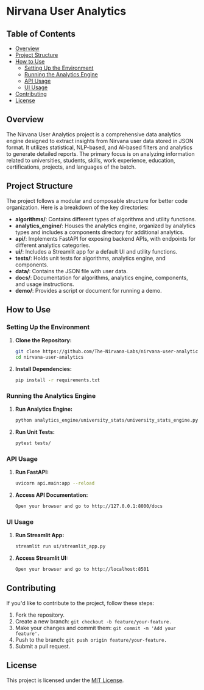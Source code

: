 # Nirvana User Analytics

## Table of Contents

- [Overview](#overview)
- [Project Structure](#project-structure)
- [How to Use](#how-to-use)
  - [Setting Up the Environment](#setting-up-the-environment)
  - [Running the Analytics Engine](#running-the-analytics-engine)
  - [API Usage](#api-usage)
  - [UI Usage](#ui-usage)
- [Contributing](#contributing)
- [License](#license)

## Overview

The Nirvana User Analytics project is a comprehensive data analytics engine designed to extract insights from Nirvana user data stored in JSON format. It utilizes statistical, NLP-based, and AI-based filters and analytics to generate detailed reports. The primary focus is on analyzing information related to universities, students, skills, work experience, education, certifications, projects, and languages of the batch.

## Project Structure

The project follows a modular and composable structure for better code organization. Here is a breakdown of the key directories:

- **algorithms/**: Contains different types of algorithms and utility functions.
- **analytics_engine/**: Houses the analytics engine, organized by analytics types and includes a components directory for additional analytics.
- **api/**: Implements FastAPI for exposing backend APIs, with endpoints for different analytics categories.
- **ui/**: Includes a Streamlit app for a default UI and utility functions.
- **tests/**: Holds unit tests for algorithms, analytics engine, and components.
- **data/**: Contains the JSON file with user data.
- **docs/**: Documentation for algorithms, analytics engine, components, and usage instructions.
- **demo/**: Provides a script or document for running a demo.

## How to Use

### Setting Up the Environment

1. **Clone the Repository:**
   ```bash
   git clone https://github.com/The-Nirvana-Labs/nirvana-user-analytics.git
   cd nirvana-user-analytics
   ```

2. **Install Dependencies:**
    ```bash
   pip install -r requirements.txt
   ```

### Running the Analytics Engine

1. **Run Analytics Engine:**
   ```bash
   python analytics_engine/university_stats/university_stats_engine.py
   ```

2. **Run Unit Tests:**
    ```bash
   pytest tests/
   ```

### API Usage

1. **Run FastAPI:**
   ```bash
   uvicorn api.main:app --reload
   ```

2. **Access API Documentation:**
    ```bash
   Open your browser and go to http://127.0.0.1:8000/docs
   ```
   
### UI Usage

1. **Run Streamlit App:**
   ```bash
   streamlit run ui/streamlit_app.py
   ```

2. **Access Streamlit UI:**
    ```bash
   Open your browser and go to http://localhost:8501
   ```
   
## Contributing
If you'd like to contribute to the project, follow these steps:

1. Fork the repository.
2. Create a new branch: ```git checkout -b feature/your-feature.```
3. Make your changes and commit them: ```git commit -m 'Add your feature'.```
4. Push to the branch: ```git push origin feature/your-feature.```
5. Submit a pull request.

## License
This project is licensed under the [MIT License](https://mit-license.org/).
